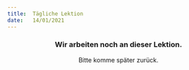 ```yaml
---
title:  Tägliche Lektion
date:   14/01/2021
---
```


### <center>Wir arbeiten noch an dieser Lektion.</center>
<center>Bitte komme später zurück.</center>
